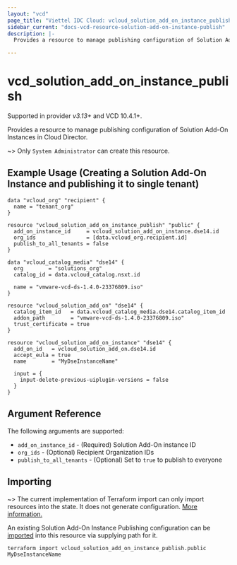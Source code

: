 ```yaml
---
layout: "vcd"
page_title: "Viettel IDC Cloud: vcloud_solution_add_on_instance_publish"
sidebar_current: "docs-vcd-resource-solution-add-on-instance-publish"
description: |-
  Provides a resource to manage publishing configuration of Solution Add-On Instances in Cloud Director.

---
```


# vcd\_solution\_add\_on\_instance\_publish

Supported in provider *v3.13+* and VCD 10.4.1+.

Provides a resource to manage publishing configuration of Solution Add-On Instances in Cloud Director.

~> Only `System Administrator` can create this resource.

## Example Usage (Creating a Solution Add-On Instance and publishing it to single tenant)

```hcl
data "vcloud_org" "recipient" {
  name = "tenant_org"
}

resource "vcloud_solution_add_on_instance_publish" "public" {
  add_on_instance_id     = vcloud_solution_add_on_instance.dse14.id
  org_ids                = [data.vcloud_org.recipient.id]
  publish_to_all_tenants = false
}

data "vcloud_catalog_media" "dse14" {
  org        = "solutions_org"
  catalog_id = data.vcloud_catalog.nsxt.id

  name = "vmware-vcd-ds-1.4.0-23376809.iso"
}

resource "vcloud_solution_add_on" "dse14" {
  catalog_item_id   = data.vcloud_catalog_media.dse14.catalog_item_id
  addon_path        = "vmware-vcd-ds-1.4.0-23376809.iso"
  trust_certificate = true
}

resource "vcloud_solution_add_on_instance" "dse14" {
  add_on_id   = vcloud_solution_add_on.dse14.id
  accept_eula = true
  name        = "MyDseInstanceName"

  input = {
    input-delete-previous-uiplugin-versions = false
  }
}
```

## Argument Reference

The following arguments are supported:

* `add_on_instance_id` - (Required) Solution Add-On instance ID 
* `org_ids` - (Optional) Recipient Organization IDs
* `publish_to_all_tenants` - (Optional) Set to `true` to publish to everyone

## Importing

~> The current implementation of Terraform import can only import resources into the state.
It does not generate configuration. [More information.](https://www.terraform.io/docs/import/)

An existing Solution Add-On Instance Publishing configuration can be [imported][docs-import] into
this resource via supplying path for it. 


```
terraform import vcloud_solution_add_on_instance_publish.public MyDseInstanceName
```

[docs-import]: https://www.terraform.io/docs/import/
